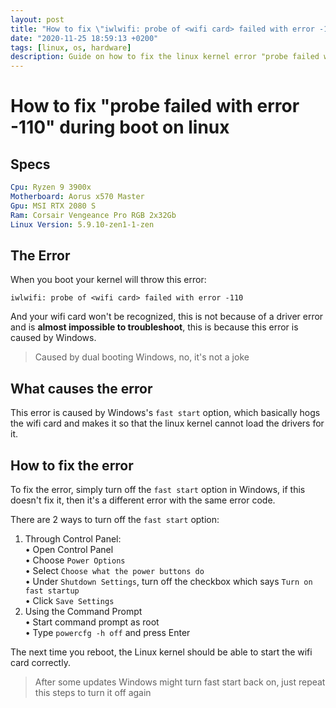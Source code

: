 ```yaml
---
layout: post
title: "How to fix \"iwlwifi: probe of <wifi card> failed with error -110\""
date: "2020-11-25 18:59:13 +0200"
tags: [linux, os, hardware]
description: Guide on how to fix the linux kernel error "probe failed with error -110"
---
```


# How to fix "probe failed with error -110" during boot on linux

## Specs
```yaml
Cpu: Ryzen 9 3900x
Motherboard: Aorus x570 Master
Gpu: MSI RTX 2080 S
Ram: Corsair Vengeance Pro RGB 2x32Gb
Linux Version: 5.9.10-zen1-1-zen
```

## The Error
When you boot your kernel will throw this error:
```shell_session
iwlwifi: probe of <wifi card> failed with error -110
```
And your wifi card won't be recognized, this is not because of a driver error and is **almost impossible to troubleshoot**, this is because this error is caused by Windows.
> Caused by dual booting Windows, no, it's not a joke

## What causes the error
This error is caused by Windows's `fast start` option, which basically hogs the wifi card and makes it so that the linux kernel cannot load the drivers for it.

## How to fix the error
To fix the error, simply turn off the `fast start` option in Windows, if this doesn't fix it, then it's a different error with the same error code.

There are 2 ways to turn off the `fast start` option:
1. Through Control Panel:  
    • Open Control Panel  
    • Choose `Power Options`  
    • Select `Choose what the power buttons do`  
    • Under `Shutdown Settings`, turn off the checkbox which says `Turn on fast startup`  
    • Click `Save Settings`  
2. Using the Command Prompt  
    • Start command prompt as root  
    • Type `powercfg -h off` and press Enter  

The next time you reboot, the Linux kernel should be able to start the wifi card correctly.
> After some updates Windows might turn fast start back on, just repeat this steps to turn it off again

[jekyll-docs]: https://jekyllrb.com/docs/home
[jekyll-gh]:   https://github.com/jekyll/jekyll
[jekyll-talk]: https://talk.jekyllrb.com
